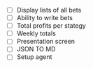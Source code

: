- [ ] Display lists of all bets
- [ ] Ability to write bets
- [ ] Total profits per stategy
- [ ] Weekly totals
- [ ] Presentation screen
- [ ] JSON TO MD
- [ ] Setup agent
